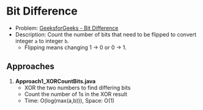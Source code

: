 # Bit Difference

- Problem: [GeeksforGeeks - Bit Difference](https://www.geeksforgeeks.org/problems/bit-difference-1587115620/0)
- Description: Count the number of bits that need to be flipped to convert integer `a` to integer `b`.  
  - Flipping means changing 1 → 0 or 0 → 1.

## Approaches

1. **Approach1_XORCountBits.java**
   - XOR the two numbers to find differing bits  
   - Count the number of 1s in the XOR result  
   - Time: O(log(max(a,b))), Space: O(1)
